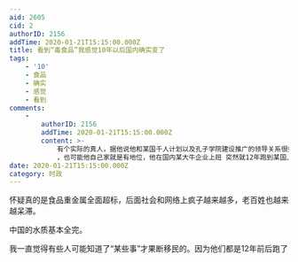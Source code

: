 ```yaml
---
aid: 2605
cid: 2
authorID: 2156
addTime: 2020-01-21T15:15:00.000Z
title: 看到“毒食品”我感觉10年以后国内确实变了
tags:
    - '10'
    - 食品
    - 确实
    - 感觉
    - 看到
comments:
    -
        authorID: 2156
        addTime: 2020-01-21T15:15:00.000Z
        content: >-
            有个实际的真人，据他说他和某国千人计划以及孔子学院建设推广的领导关系很好，可能家里有关系
            ，也可能他自己家就是有地位，他在国内某大牛企业上班 突然就12年跑到某国上学 然后上班变成外国人了
date: 2020-01-21T15:15:00.000Z
category: 时政
---
```


怀疑真的是食品重金属全面超标，后面社会和网络上疯子越来越多，老百姓也越来越呆滞。

中国的水质基本全完。

我一直觉得有些人可能知道了“某些事”才果断移民的。因为他们都是12年前后跑了
